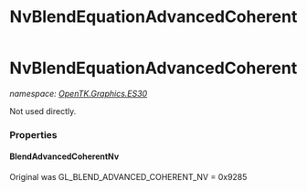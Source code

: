 ﻿---
title: NvBlendEquationAdvancedCoherent
---

# NvBlendEquationAdvancedCoherent
_namespace: [OpenTK.Graphics.ES30](N-OpenTK.Graphics.ES30.html)_

Not used directly.



### Properties

#### BlendAdvancedCoherentNv
Original was GL_BLEND_ADVANCED_COHERENT_NV = 0x9285

